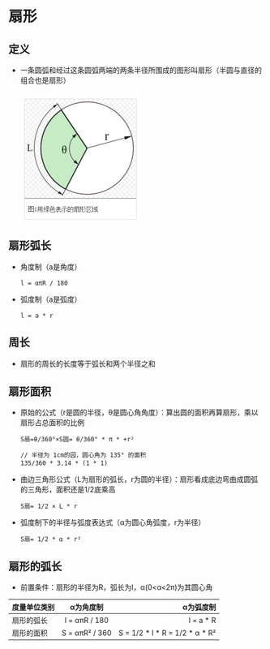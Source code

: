 # 扇形

## 定义

+ 一条圆弧和经过这条圆弧两端的两条半径所围成的图形叫扇形（半圆与直径的组合也是扇形）

  ![扇形](./images/扇形.png)

## 扇形弧长

+ 角度制（a是角度）

  ```
  l = απR / 180
  ```

+ 弧度制（a是弧度）

  ```
  l = a * r
  ```

## 周长

+ 扇形的周长的长度等于弧长和两个半径之和

## 扇形面积

+ 原始的公式（r是圆的半径，θ是圆心角角度）：算出圆的面积再算扇形，乘以扇形占总面积的比例

  ```
  S扇=θ/360°×S圆= θ/360° * π * +r²
  ```

  ```
  // 半径为 1cm的园，圆心角为 135° 的面积
  135/360 * 3.14 * (1 * 1)
  ```

+ 曲边三角形公式（L为扇形的弧长，r为圆的半径）：扇形看成底边弯曲成圆弧的三角形，面积还是1/2底乘高

  ```
  S扇= 1/2 × L * r
  ```

+ 弧度制下的半径与弧度表达式（α为圆心角弧度，r为半径）

  ```
  S扇= 1/2 * α * r²
  ```

## 扇形的弧长

+ 前置条件：扇形的半径为R，弧长为l，α(0<α<2π)为其圆心角

| 度量单位类别 |   α为角度制    |                      α为弧度制 |
| :----------- | :------------: | -----------------------------: |
| 扇形的弧长   | l = απR / 180  |                      l = a * R |
| 扇形的面积   | S = απR² / 360 | S = 1/2 * l * R = 1/2 * α * R² |
